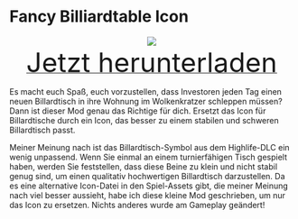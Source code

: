 # Fancy Billiardtable Icon

<div align=center><img src="_media/Anno1800/mod_banners/smallmodscollection/banner9.png"/></div>

<div align=center><a href="https://github.com/Taludas/SmallModsCollection/releases/latest/download/FancyBillardtables.zip"> <font size="40">Jetzt herunterladen</font></a></div>

Es macht euch Spaß, euch vorzustellen, dass Investoren jeden Tag einen neuen Billardtisch in ihre Wohnung im Wolkenkratzer schleppen müssen? Dann ist dieser Mod genau das Richtige für dich. Ersetzt das Icon für Billardtische durch ein Icon, das besser zu einem stabilen und schweren Billardtisch passt.

Meiner Meinung nach ist das Billardtisch-Symbol aus dem Highlife-DLC ein wenig unpassend. Wenn Sie einmal an einem turnierfähigen Tisch gespielt haben, werden Sie feststellen, dass diese Beine zu klein und nicht stabil genug sind, um einen qualitativ hochwertigen Billardtisch darzustellen. Da es eine alternative Icon-Datei in den Spiel-Assets gibt, die meiner Meinung nach viel besser aussieht, habe ich diese kleine Mod geschrieben, um nur das Icon zu ersetzen. Nichts anderes wurde am Gameplay geändert!

